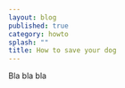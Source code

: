 ```yaml
---
layout: blog
published: true
category: howto
splash: ""
title: How to save your dog
---
```



Bla bla bla
